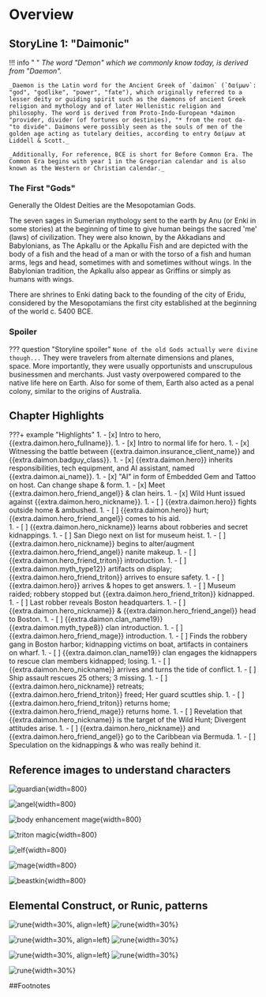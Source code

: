 # Overview

## StoryLine 1: "Daimonic"


!!! info " "
    _The word "Demon" which we commonly know today, is derived from "Daemon"._

    _Daemon is the Latin word for the Ancient Greek of `daimon` (`δαίμων`: "god", "godlike", "power", "fate"), which originally referred to a lesser deity or guiding spirit such as the daemons of ancient Greek religion and mythology and of later Hellenistic religion and philosophy. The word is derived from Proto-Indo-European *daimon "provider, divider (of fortunes or destinies), "* from the root da- "to divide". Daimons were possibly seen as the souls of men of the golden age acting as tutelary deities, according to entry δαίμων at Liddell & Scott._

    _Additionally, For reference, BCE is short for Before Common Era. The Common Era begins with year 1 in the Gregorian calendar and is also known as the Western or Christian calendar._

### The First "Gods"

Generally the Oldest Deities are the Mesopotamian Gods.

The seven sages in Sumerian mythology sent to the earth by Anu (or Enki in some stories) at the beginning of time to give human beings the sacred 'me' (laws) of civilization. They were also known, by the Akkadians and Babylonians, as The Apkallu or the Apkallu Fish and are depicted with the body of a fish and the head of a man or with the torso of a fish and human arms, legs and head, sometimes with and sometimes without wings.  In the Babylonian tradition, the Apkallu also appear as Griffins or simply as humans with wings.

There are shrines to Enki dating back to the founding of the city of Eridu, considered by the Mesopotamians the first city established at the beginning of the world c. 5400 BCE.

### Spoiler

??? question "Storyline spoiler"
    `None of the old Gods actually were divine though...`  They were travelers from alternate dimensions and planes, space.   More importantly, they were usually opportunists and unscrupulous businessmen and merchants.   Just vasty overpowered compared to the native life here on Earth.   Also for some of them, Earth also acted as a penal colony, similar to the origins of Australia.


## Chapter Highlights

???+ example "Highlights"
    1.  - [x] Intro to hero, {{extra.daimon.hero_fullname}}.
    1.  - [x] Intro to normal life for hero.
    1.  - [x] Witnessing the battle between {{extra.daimon.insurance_client_name}} and {{extra.daimon.badguy_class}}.
    1.  - [x] {{extra.daimon.hero}} inherits responsibilities, tech equipment, and AI assistant, named {{extra.daimon.ai_name}}.
    1.  - [x] "AI" in form of Embedded Gem and Tattoo on host.  Can change shape & form.
    1.  - [x] Meet {{extra.daimon.hero_friend_angel}} & clan heirs.
    1.  - [x] Wild Hunt issued against {{extra.daimon.hero_nickname}}.
    1.  - [ ] {{extra.daimon.hero}} fights outside home & ambushed.
    1.  - [ ] {{extra.daimon.hero}} hurt; {{extra.daimon.hero_friend_angel}} comes to his aid.  
    1.  - [ ] {{extra.daimon.hero_nickname}} learns about robberies and secret kidnappings.
    1.  - [ ] San Diego next on list for museum heist.
    1.  - [ ] {{extra.daimon.hero_nickname}} begins to alter/augment {{extra.daimon.hero_friend_angel}} nanite makeup.
    1.  - [ ] {{extra.daimon.hero_friend_triton}} introduction.
    1.  - [ ] {{extra.daimon.myth_type12}} artifacts on display; {{extra.daimon.hero_friend_triton}} arrives to ensure safety.
    1.  - [ ] {{extra.daimon.hero}} arrives & hopes to get answers.
    1.  - [ ] Museum raided; robbery stopped but {{extra.daimon.hero_friend_triton}} kidnapped.
    1.  - [ ] Last robber reveals Boston headquarters.
    1.  - [ ] {{extra.daimon.hero_nickname}} & {{extra.daimon.hero_friend_angel}} head to Boston.
    1.  - [ ] {{extra.daimon.clan_name19}} {{extra.daimon.myth_type8}} clan introduction.
    1.  - [ ] {{extra.daimon.hero_friend_mage}} introduction.
    1.  - [ ] Finds the robbery gang in Boston harbor; kidnapping victims on boat, artifacts in containers on wharf.
    1.  - [ ] {{extra.daimon.clan_name19}} clan engages the kidnappers to rescue clan members kidnapped; losing.
    1.  - [ ] {{extra.daimon.hero_nickname}} arrives and turns the tide of conflict.
    1.  - [ ] Ship assault rescues 25 others; 3 missing.
    1.  - [ ] {{extra.daimon.hero_nickname}} retreats; {{extra.daimon.hero_friend_triton}} freed; Her guard scuttles ship.
    1.  - [ ] {{extra.daimon.hero_friend_triton}} returns home; {{extra.daimon.hero_friend_mage}} returns home.
    1.  - [ ] Revelation that {{extra.daimon.hero_nickname}} is the target of the Wild Hunt; Divergent attitudes arise.
    1.  - [ ] {{extra.daimon.hero_nickname}} and {{extra.daimon.hero_friend_angel}} go to the Caribbean via Bermuda.
    1.  - [ ] Speculation on the kidnappings & who was really behind it.


## Reference images to understand characters

![guardian](../../assets/ideal_dark_paladin.jpg){width=800}

![angel](../../assets/angel_flying.jpg){width=800}

![body enhancement mage](../../assets/AngelicaPNG.png){width=800}

![triton magic](../../assets/triton-sorceress.jpg){width=800}

![elf](../../assets/elf.jpg){width=800}

![mage](../../assets/mage.jpg){width=800}

![beastkin](../../assets/oliver-liu-catgirl.jpg){width=800}

## Elemental Construct, or Runic, patterns
![rune](../../assets/1.jpg){width=30%, align=left}
![rune](../../assets/2.jpg){width=30%}

![rune](../../assets/9.png){width=30%, align=left}
![rune](../../assets/6.jpg){width=30%}

![rune](../../assets/5.jpg){width=30%, align=left}
![rune](../../assets/4.jpg){width=30%}

![rune](../../assets/3.jpg){width=30%}


##Footnotes

[^1]: https://en.wikipedia.org/wiki/Daemon_(classical_mythology)
[^2]: https://www.ancient.eu/Enki/
[^3]: https://www.annunaki.org/enki-enlil/
[^4]: https://www.pinterest.com/brooke9037/beastkin/
[^5]: https://www.pinterest.com/search/pins/?q=Fantasy%20art&rs=srs&b_id=BBoyd7MDLPcDAAAAAAAAAAC45aIKgfU6A205UH_B1pq8T4zTw8scLpiQsvJgkANqqawk2Dl47w8q&source_id=UHGfpSRI
[^6]: https://www.pinterest.com/pin/2181499810395056/
